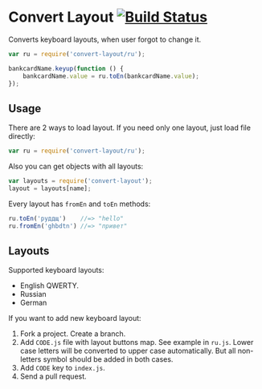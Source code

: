# Convert Layout [![Build Status][ci-img]][ci]

Converts keyboard layouts, when user forgot to change it.

[ci-img]: https://travis-ci.org/ai/convert-layout.svg
[ci]:     https://travis-ci.org/ai/convert-layout

```js
var ru = require('convert-layout/ru');

bankcardName.keyup(function () {
    bankcardName.value = ru.toEn(bankcardName.value);
});
```

## Usage

There are 2 ways to load layout. If you need only one layout,
just load file directly:

```js
var ru = require('convert-layout/ru');
```

Also you can get objects with all layouts:

```js
var layouts = require('convert-layout');
layout = layouts[name];
```

Every layout has `fromEn` and `toEn` methods:

```js
ru.toEn('руддщ')    //=> "hello"
ru.fromEn('ghbdtn') //=> "привет"
```

## Layouts

Supported keyboard layouts:

* English QWERTY.
* Russian
* German

If you want to add new keyboard layout:

1. Fork a project. Create a branch.
2. Add `CODE.js` file with layout buttons map. See example in `ru.js`.
   Lower case letters will be converted to upper case automatically.
   But all non-letters symbol should be added in both cases.
3. Add `CODE` key to `index.js`.
4. Send a pull request.
